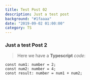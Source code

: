 ```yaml
---
title: Test Post 02
description: Just a test post
background: "#1faaaa"
date: "2019-09-02 01:00:00"
category: TS
---
```


### Just a test Post 2

> Here we have a **Typescript** _code_:

```
const num1: number = 2;
const num2: number = 4;
const result: number = num1 + num2;
```

